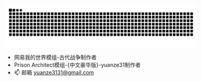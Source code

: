 <picture>
  <source media="(prefers-color-scheme: dark)" srcset="https://raw.githubusercontent.com/yuanze31/yuanze31/output/github-contribution-grid-snake-dark.svg">
  <source media="(prefers-color-scheme: light)" srcset="https://raw.githubusercontent.com/yuanze31/yuanze31/output/github-contribution-grid-snake.svg">
  <img alt="github contribution grid snake animation" src="https://raw.githubusercontent.com/yuanze31/yuanze31/output/github-contribution-grid-snake.svg">
</picture>

- 网易我的世界模组-古代战争制作者
- Prison Architect模组-{中文豪华版}-yuanze31制作者
- 📫 邮箱 yuanze3131@gmail.com